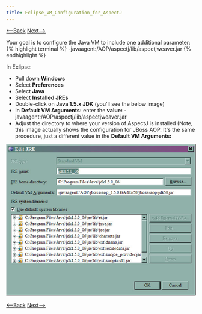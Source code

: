 ```yaml
---
title: Eclipse_VM_Configuration_for_AspectJ
---
```

[<--Back](Environment_Configuration_for_AspectJ) [Next-->](Eclipse_Classpath_Variable_for_AspectJ)

Your goal is to configure the Java VM to include one additional parameter:
{% highlight terminal %}
-javaagent:/AOP/aspectj/lib/aspectjweaver.jar
{% endhighlight %}

In Eclipse:
* Pull down **Windows**
* Select **Preferences**
* Select **Java**
* Select **Installed JREs**
* Double-click on **Java 1.5.x JDK** (you'll see the below image)
* In **Default VM Arguments:** enter the **value:** -javaagent:/AOP/aspectj/lib/aspectjweaver.jar
* Adjust the directory to where your version of AspectJ is installed
(Note, this image actually shows the configuration for JBoss AOP. It's the same procedure, just a different value in the **Default VM Arguments:**

![](../images/JBossAOPJREConfiguration.jpg)

[<--Back](Environment_Configuration_for_AspectJ) [Next-->](Eclipse_Classpath_Variable_for_AspectJ)
